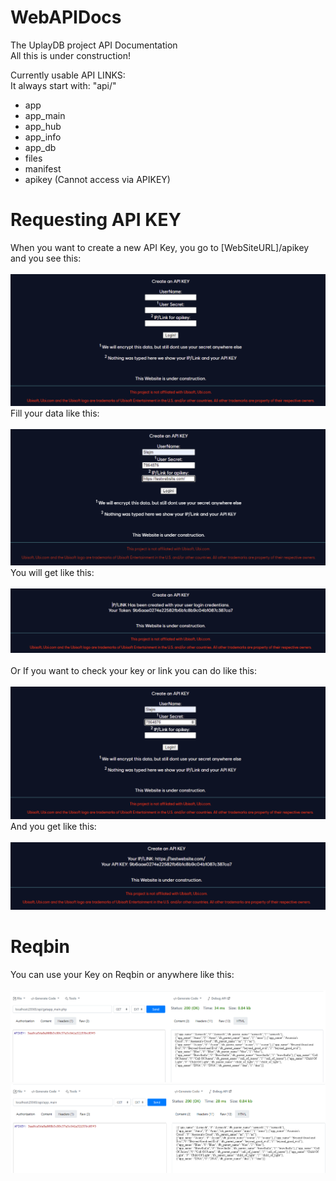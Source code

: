 # WebAPIDocs
The UplayDB project API Documentation\
All this is under construction!

Currently usable API LINKS:\
It always start with: "api/"
- app
- app_main
- app_hub
- app_info
- app_db
- files
- manifest
- apikey (Cannot access via APIKEY)







# Requesting API KEY
When you want to create a new API Key, you go to [WebSiteURL]/apikey and you see this:\
\
![First](https://raw.githubusercontent.com/UplayDB/WebAPIDocs/main/apikey/1.png "First")
Fill your data like this:\
\
![Second](https://raw.githubusercontent.com/UplayDB/WebAPIDocs/main/apikey/2.png "Second")
You will get like this:\
\
![Third](https://raw.githubusercontent.com/UplayDB/WebAPIDocs/main/apikey/3.png "Third")
\
\
Or If you want to check your key or link you can do like this:\
\
![Four](https://raw.githubusercontent.com/UplayDB/WebAPIDocs/main/apikey/4.png "Four")
And you get like this:\
\
![Five](https://raw.githubusercontent.com/UplayDB/WebAPIDocs/main/apikey/5.png "Five")


# Reqbin
You can use your Key on Reqbin or anywhere like this:\
\
![Six](https://raw.githubusercontent.com/UplayDB/WebAPIDocs/main/reqbin/6.png "Six")
![Seven](https://raw.githubusercontent.com/UplayDB/WebAPIDocs/main/reqbin/7.png "Seven")

